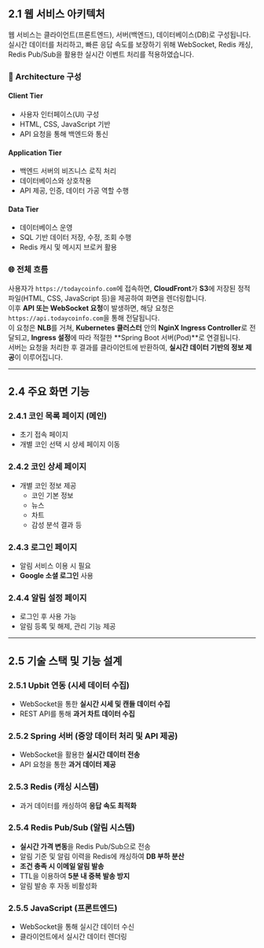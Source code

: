 
## 2.1 웹 서비스 아키텍처

웹 서비스는 클라이언트(프론트엔드), 서버(백엔드), 데이터베이스(DB)로 구성됩니다. 실시간 데이터를 처리하고, 빠른 응답 속도를 보장하기 위해 WebSocket, Redis 캐싱, Redis Pub/Sub을 활용한 실시간 이벤트 처리를 적용하였습니다.

### 📌 Architecture 구성

#### Client Tier
- 사용자 인터페이스(UI) 구성
- HTML, CSS, JavaScript 기반
- API 요청을 통해 백엔드와 통신

#### Application Tier
- 백엔드 서버의 비즈니스 로직 처리
- 데이터베이스와 상호작용
- API 제공, 인증, 데이터 가공 역할 수행

#### Data Tier
- 데이터베이스 운영
- SQL 기반 데이터 저장, 수정, 조회 수행
- Redis 캐시 및 메시지 브로커 활용

### 🌐 전체 흐름

사용자가 `https://todaycoinfo.com`에 접속하면, **CloudFront**가 **S3**에 저장된 정적 파일(HTML, CSS, JavaScript 등)을 제공하여 화면을 렌더링합니다.  
이후 **API 또는 WebSocket 요청**이 발생하면, 해당 요청은 `https://api.todaycoinfo.com`을 통해 전달됩니다.  
이 요청은 **NLB**를 거쳐, **Kubernetes 클러스터** 안의 **NginX Ingress Controller**로 전달되고, **Ingress 설정**에 따라 적절한 **Spring Boot 서버(Pod)**로 연결됩니다.  
서버는 요청을 처리한 후 결과를 클라이언트에 반환하여, **실시간 데이터 기반의 정보 제공**이 이루어집니다.

---

## 2.4 주요 화면 기능

### 2.4.1 코인 목록 페이지 (메인)
- 초기 접속 페이지
- 개별 코인 선택 시 상세 페이지 이동

### 2.4.2 코인 상세 페이지
- 개별 코인 정보 제공
  - 코인 기본 정보
  - 뉴스
  - 차트
  - 감성 분석 결과 등

### 2.4.3 로그인 페이지
- 알림 서비스 이용 시 필요
- **Google 소셜 로그인** 사용

### 2.4.4 알림 설정 페이지
- 로그인 후 사용 가능
- 알림 등록 및 해제, 관리 기능 제공

---

## 2.5 기술 스택 및 기능 설계

### 2.5.1 Upbit 연동 (시세 데이터 수집)
- WebSocket을 통한 **실시간 시세 및 캔들 데이터 수집**
- REST API를 통해 **과거 차트 데이터 수집**

### 2.5.2 Spring 서버 (중앙 데이터 처리 및 API 제공)
- WebSocket을 활용한 **실시간 데이터 전송**
- API 요청을 통한 **과거 데이터 제공**

### 2.5.3 Redis (캐싱 시스템)
- 과거 데이터를 캐싱하여 **응답 속도 최적화**

### 2.5.4 Redis Pub/Sub (알림 시스템)
- **실시간 가격 변동**을 Redis Pub/Sub으로 전송
- 알림 기준 및 알림 이력을 Redis에 캐싱하여 **DB 부하 분산**
- **조건 충족 시 이메일 알림 발송**
- TTL을 이용하여 **5분 내 중복 발송 방지**
- 알림 발송 후 자동 비활성화

### 2.5.5 JavaScript (프론트엔드)
- WebSocket을 통해 실시간 데이터 수신
- 클라이언트에서 실시간 데이터 렌더링
